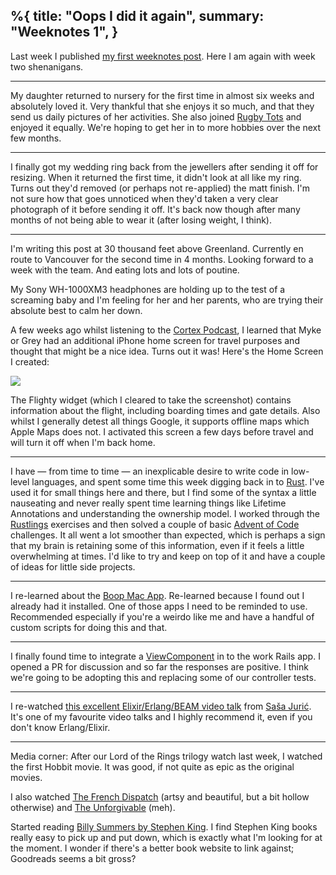 %{
  title: "Oops I did it again",
  summary: "Weeknotes 1",
}
---

Last week I published [my first weeknotes post](https://leejarvis.me/posts/2022/weeknotes-0-initialize). Here I am again with week two shenanigans.

---

My daughter returned to nursery for the first time in almost six weeks and absolutely loved it. Very thankful that she enjoys it so much, and that they send us daily pictures of her activities. She also joined [Rugby Tots](https://www.rugbytots.co.uk) and enjoyed it equally. We're hoping to get her in to more hobbies over the next few months.

---

I finally got my wedding ring back from the jewellers after sending it off for resizing. When it returned the first time, it didn't look at all like my ring. Turns out they'd removed (or perhaps not re-applied) the matt finish. I'm not sure how that goes unnoticed when they'd taken a very clear photograph of it before sending it off. It's back now though after many months of not being able to wear it (after losing weight, I think).

---

I'm writing this post at 30 thousand feet above Greenland. Currently en route to Vancouver for the second time in 4 months. Looking forward to a week with the team. And eating lots and lots of poutine.

My Sony WH-1000XM3 headphones are holding up to the test of a screaming baby and I'm feeling for her and her parents, who are trying their absolute best to calm her down.

A few weeks ago whilst listening to the [Cortex Podcast](https://www.relay.fm/cortex), I learned that Myke or Grey had an additional iPhone home screen for travel purposes and thought that might be a nice idea. Turns out it was! Here's the Home Screen I created:

![](/images/posts/travel-screen.png)

The Flighty widget (which I cleared to take the screenshot) contains information about the flight, including boarding times and gate details. Also whilst I generally detest all things Google, it supports offline maps which Apple Maps does not. I activated this screen a few days before travel and will turn it off when I'm back home.

---

I have — from time to time — an inexplicable desire to write code in low-level languages, and spent some time this week digging back in to [Rust](http://rust-lang.org). I've used it for small things here and there, but I find some of the syntax a little nauseating and never really spent time learning things like Lifetime Annotations and understanding the ownership model. I worked through the [Rustlings](https://github.com/rust-lang/rustlings) exercises and then solved a couple of basic [Advent of Code](https://adventofcode.com) challenges. It all went a lot smoother than expected, which is perhaps a sign that my brain is retaining some of this information, even if it feels a little overwhelming at times. I'd like to try and keep on top of it and have a couple of ideas for little side projects.

---

I re-learned about the [Boop Mac App](https://boop.okat.best). Re-learned because I found out I already had it installed. One of those apps I need to be reminded to use. Recommended especially if you're a weirdo like me and have a handful of custom scripts for doing this and that.

---

I finally found time to integrate a [ViewComponent](https://viewcomponent.org) in to the work Rails app. I opened a PR for discussion and so far the responses are positive. I think we're going to be adopting this and replacing some of our controller tests.

---

I re-watched [this excellent Elixir/Erlang/BEAM video talk](https://www.youtube.com/watch?v=JvBT4XBdoUE) from [Saša Jurić](https://twitter.com/sasajuric). It's one of my favourite video talks and I highly recommend it, even if you don't know Erlang/Elixir.

---

Media corner: After our Lord of the Rings trilogy watch last week, I watched the first Hobbit movie. It was good, if not quite as epic as the original movies.

I also watched [The French Dispatch](https://www.themoviedb.org/movie/542178-the-french-dispatch) (artsy and beautiful, but a bit hollow otherwise) and [The Unforgivable](https://www.themoviedb.org/movie/645886-unforgiven) (meh).

Started reading [Billy Summers by Stephen King](https://www.goodreads.com/book/show/56852407-billy-summers). I find Stephen King books really easy to pick up and put down, which is exactly what I'm looking for at the moment. I wonder if there's a better book website to link against; Goodreads seems a bit gross?


